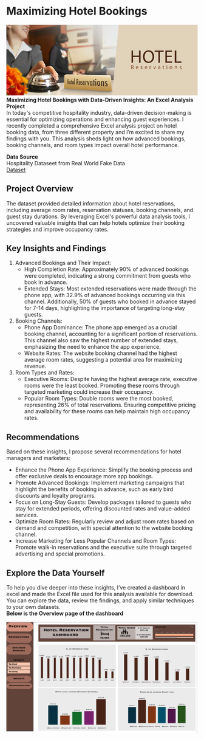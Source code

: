 
# Maximizing Hotel Bookings 
![image](Hotel_image.webp)  
**Maximizing Hotel Bookings with Data-Driven Insights: An Excel Analysis Project**    
In today's competitive hospitality industry, data-driven decision-making is essential for optimizing operations and enhancing guest experiences. I recently completed a comprehensive Excel analysis project on hotel booking data, from three different property and I’m excited to share my findings with you. This analysis sheds light on how advanced bookings, booking channels, and room types impact overall hotel performance.  

**Data Source**  
Hospitality Dataseet from Real World Fake Data  
[Dataset](https://data.world/markbradbourne/rwfd-real-world-fake-data/workspace/file?filename=Hospitality.csv)  

## Project Overview
The dataset provided detailed information about hotel reservations, including average room rates, reservation statuses, booking channels, and guest stay durations. By leveraging Excel's powerful data analysis tools, I uncovered valuable insights that can help hotels optimize their booking strategies and improve occupancy rates.  
## Key Insights and Findings
1. Advanced Bookings and Their Impact:
    * High Completion Rate: Approximately 90% of advanced bookings were completed, indicating a strong commitment from guests who book in advance.
    * Extended Stays: Most extended reservations were made through the phone app, with 32.9% of advanced bookings occurring via this channel. Additionally, 50% of guests who booked in advance stayed for 7-14 days, highlighting the importance of targeting long-stay guests.
2. Booking Channels:
    * Phone App Dominance: The phone app emerged as a crucial booking channel, accounting for a significant portion of reservations. This channel also saw the highest number of extended stays, emphasizing the need to enhance the app experience.
    * Website Rates: The website booking channel had the highest average room rates, suggesting a potential area for maximizing revenue.
3. Room Types and Rates:
    * Executive Rooms: Despite having the highest average rate, executive rooms were the least booked. Promoting these rooms through targeted marketing could increase their occupancy.
    * Popular Room Types: Double rooms were the most booked, representing 26% of total reservations. Ensuring competitive pricing and availability for these rooms can help maintain high occupancy rates.
## Recommendations  
Based on these insights, I propose several recommendations for hotel managers and marketers:
* Enhance the Phone App Experience: Simplify the booking process and offer exclusive deals to encourage more app bookings.
* Promote Advanced Bookings: Implement marketing campaigns that highlight the benefits of booking in advance, such as early bird discounts and loyalty programs.
* Focus on Long-Stay Guests: Develop packages tailored to guests who stay for extended periods, offering discounted rates and value-added services.
* Optimize Room Rates: Regularly review and adjust room rates based on demand and competition, with special attention to the website booking channel.
* Increase Marketing for Less Popular Channels and Room Types: Promote walk-in reservations and the executive suite through targeted advertising and special promotions.
  
## Explore the Data Yourself
To help you dive deeper into these insights, I’ve created a dashboard in excel and made the Excel file used for this analysis available for download. You can explore the data, review the findings, and apply similar techniques to your own datasets.   
**Below is the Overview page of the dashboard**  

![image](Front_Page.png)

